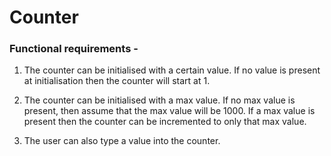 # Counter

### Functional requirements - 

1. The counter can be initialised with a certain value. If no value is present at initialisation then the counter will start at 1.

2. The counter can be initialised with a max value. If no max value is present, then assume that the max value will be 1000. If a max value is present then the counter can be incremented to only that max value.

3. The user can also type a value into the counter.